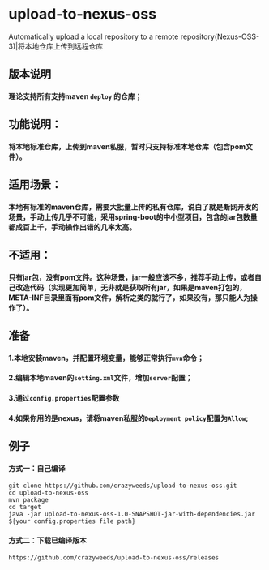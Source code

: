 # upload-to-nexus-oss
Automatically upload a local repository to a remote repository(Nexus-OSS-3)|将本地仓库上传到远程仓库

## 版本说明

#### 理论支持所有支持maven `deploy` 的仓库；

    
## 功能说明：
    
#### 将本地标准仓库，上传到maven私服，暂时只支持标准本地仓库（包含pom文件）。
    
## 适用场景：

#### 本地有标准的maven仓库，需要大批量上传的私有仓库，说白了就是断网开发的场景，手动上传几乎不可能，采用spring-boot的中小型项目，包含的jar包数量都成百上千，手动操作出错的几率太高。
    
## 不适用：

#### 只有jar包，没有pom文件。这种场景，jar一般应该不多，推荐手动上传，或者自己改造代码（实现更加简单，无非就是获取所有jar，如果是maven打包的，META-INF目录里面有pom文件，解析之类的就行了，如果没有，那只能人为操作了）。

## 准备

#### 1.本地安装maven，并配置环境变量，能够正常执行`mvn`命令；

#### 2.编辑本地maven的`setting.xml`文件，增加`server`配置；

#### 3.通过`config.properties`配置参数

#### 4.如果你用的是nexus，请将maven私服的`Deployment policy`配置为`Allow`;


## 例子

#### 方式一：自己编译

    git clone https://github.com/crazyweeds/upload-to-nexus-oss.git
    cd upload-to-nexus-oss
    mvn package
    cd target 
    java -jar upload-to-nexus-oss-1.0-SNAPSHOT-jar-with-dependencies.jar ${your config.properties file path}
    
#### 方式二：下载已编译版本

    https://github.com/crazyweeds/upload-to-nexus-oss/releases
    
    

